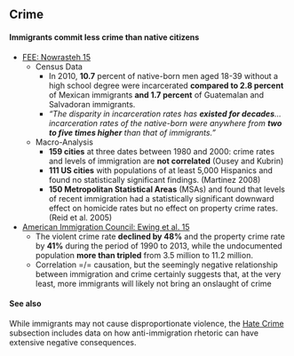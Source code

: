 ## Crime

#### Immigrants commit less crime than native citizens



*   [FEE: Nowrasteh 15](https://fee.org/articles/by-the-numbers-do-immigrants-cause-crime/)
    *   Census Data
        *   In 2010, **10.7** percent of native-born men aged 18-39 without a high school degree were incarcerated **compared to 2.8 percent** of Mexican immigrants **and 1.7 percent** of Guatemalan and Salvadoran immigrants.
        *   _“The disparity in incarceration rates has **existed for decades**… incarceration rates of the native-born were anywhere from **two to five times higher** than that of immigrants.”_
    *   Macro-Analysis
        *   **159 cities** at three dates between 1980 and 2000: crime rates and levels of immigration are **not correlated** (Ousey and Kubrin)
        *   **111 US cities** with populations of at least 5,000 Hispanics and found no statistically significant findings. (Martinez 2008)
        *   **150 Metropolitan Statistical Areas** (MSAs) and found that levels of recent immigration had a statistically significant downward effect on homicide rates but no effect on property crime rates. (Reid et al. 2005)
*   [American Immigration Council: Ewing et al. 15](https://www.americanimmigrationcouncil.org/research/criminalization-immigration-united-states)
    *   The violent crime rate **declined by 48%** and the property crime rate by **41%** during the period of 1990 to 2013, while the undocumented population **more than tripled** from 3.5 million to 11.2 million.
    *   Correlation =/= causation, but the seemingly negative relationship between immigration and crime certainly suggests that, at the very least, more immigrants will likely not bring an onslaught of crime

#### See also
While immigrants may not cause disproportionate violence, the [Hate Crime](https://nb419.github.io/source-library/terrorism_and_extremism/hate_crime) subsection includes data on how anti-immigration rhetoric can have extensive negative consequences.

